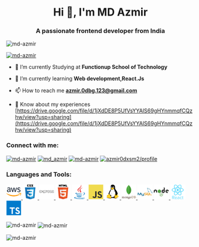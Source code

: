 <h1 align="center">Hi 👋, I'm MD Azmir</h1>
<h3 align="center">A passionate frontend developer from India</h3>

<p align="left"> <img src="https://komarev.com/ghpvc/?username=md-azmir&label=Profile%20views&color=0e75b6&style=flat" alt="md-azmir" /> </p>

<p align="left"> <a href="https://github.com/ryo-ma/github-profile-trophy"><img src="https://github-profile-trophy.vercel.app/?username=md-azmir" alt="md-azmir" /></a> </p>

- 🔭 I’m currently Studying at **Functionup School of Technology**

- 🌱 I’m currently learning **Web development,React.Js**

- 📫 How to reach me **azmir.0dbg.123@gmail.com**

- 📄 Know about my experiences [https://drive.google.com/file/d/1jXdDE8P5UfVsYYAlS69gHYnmmqfCQzhw/view?usp=sharing](https://drive.google.com/file/d/1jXdDE8P5UfVsYYAlS69gHYnmmqfCQzhw/view?usp=sharing)

<h3 align="left">Connect with me:</h3>
<p align="left">
<a href="https://linkedin.com/in/md-azmir" target="blank"><img align="center" src="https://raw.githubusercontent.com/rahuldkjain/github-profile-readme-generator/master/src/images/icons/Social/linked-in-alt.svg" alt="md-azmir" height="30" width="40" /></a>
<a href="https://www.codechef.com/users/md_azmir" target="blank"><img align="center" src="https://cdn.jsdelivr.net/npm/simple-icons@3.1.0/icons/codechef.svg" alt="md_azmir" height="30" width="40" /></a>
<a href="https://www.leetcode.com/md-azmir" target="blank"><img align="center" src="https://raw.githubusercontent.com/rahuldkjain/github-profile-readme-generator/master/src/images/icons/Social/leet-code.svg" alt="md-azmir" height="30" width="40" /></a>
<a href="https://auth.geeksforgeeks.org/user/azmir0dxsm2/profile" target="blank"><img align="center" src="https://raw.githubusercontent.com/rahuldkjain/github-profile-readme-generator/master/src/images/icons/Social/geeks-for-geeks.svg" alt="azmir0dxsm2/profile" height="30" width="40" /></a>
</p>

<h3 align="left">Languages and Tools:</h3>
<p align="left"> <a href="https://aws.amazon.com" target="_blank" rel="noreferrer"> <img src="https://raw.githubusercontent.com/devicons/devicon/master/icons/amazonwebservices/amazonwebservices-original-wordmark.svg" alt="aws" width="40" height="40"/> </a> <a href="https://www.w3schools.com/css/" target="_blank" rel="noreferrer"> <img src="https://raw.githubusercontent.com/devicons/devicon/master/icons/css3/css3-original-wordmark.svg" alt="css3" width="40" height="40"/> </a> <a href="https://expressjs.com" target="_blank" rel="noreferrer"> <img src="https://raw.githubusercontent.com/devicons/devicon/master/icons/express/express-original-wordmark.svg" alt="express" width="40" height="40"/> </a> <a href="https://www.w3.org/html/" target="_blank" rel="noreferrer"> <img src="https://raw.githubusercontent.com/devicons/devicon/master/icons/html5/html5-original-wordmark.svg" alt="html5" width="40" height="40"/> </a> <a href="https://www.java.com" target="_blank" rel="noreferrer"> <img src="https://raw.githubusercontent.com/devicons/devicon/master/icons/java/java-original.svg" alt="java" width="40" height="40"/> </a> <a href="https://developer.mozilla.org/en-US/docs/Web/JavaScript" target="_blank" rel="noreferrer"> <img src="https://raw.githubusercontent.com/devicons/devicon/master/icons/javascript/javascript-original.svg" alt="javascript" width="40" height="40"/> </a> <a href="https://www.linux.org/" target="_blank" rel="noreferrer"> <img src="https://raw.githubusercontent.com/devicons/devicon/master/icons/linux/linux-original.svg" alt="linux" width="40" height="40"/> </a> <a href="https://www.mongodb.com/" target="_blank" rel="noreferrer"> <img src="https://raw.githubusercontent.com/devicons/devicon/master/icons/mongodb/mongodb-original-wordmark.svg" alt="mongodb" width="40" height="40"/> </a> <a href="https://www.mysql.com/" target="_blank" rel="noreferrer"> <img src="https://raw.githubusercontent.com/devicons/devicon/master/icons/mysql/mysql-original-wordmark.svg" alt="mysql" width="40" height="40"/> </a> <a href="https://nodejs.org" target="_blank" rel="noreferrer"> <img src="https://raw.githubusercontent.com/devicons/devicon/master/icons/nodejs/nodejs-original-wordmark.svg" alt="nodejs" width="40" height="40"/> </a> <a href="https://reactjs.org/" target="_blank" rel="noreferrer"> <img src="https://raw.githubusercontent.com/devicons/devicon/master/icons/react/react-original-wordmark.svg" alt="react" width="40" height="40"/> </a> <a href="https://www.typescriptlang.org/" target="_blank" rel="noreferrer"> <img src="https://raw.githubusercontent.com/devicons/devicon/master/icons/typescript/typescript-original.svg" alt="typescript" width="40" height="40"/> </a> </p>

<p><img align="left" src="https://github-readme-stats.vercel.app/api/top-langs?username=md-azmir&show_icons=true&locale=en&layout=compact" alt="md-azmir" /></p>

<p>&nbsp;<img align="center" src="https://github-readme-stats.vercel.app/api?username=md-azmir&show_icons=true&locale=en" alt="md-azmir" /></p>

<p><img align="center" src="https://github-readme-streak-stats.herokuapp.com/?user=md-azmir&" alt="md-azmir" /></p>
